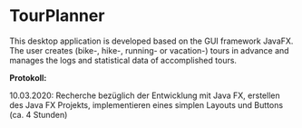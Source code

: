 # TourPlanner
This desktop application is developed based on the GUI framework JavaFX. The user creates (bike-, hike-, running- or vacation-) tours in advance and manages the logs and statistical data of accomplished tours.

**Protokoll:**

10.03.2020: Recherche bezüglich der Entwicklung mit Java FX, erstellen des Java FX Projekts, 
implementieren eines simplen Layouts und Buttons (ca. 4 Stunden)
